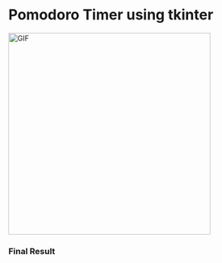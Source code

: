 # Pomodoro Timer using tkinter



<img align="center" alt="GIF" src="https://github.com/Bandana-vishwakarma/Pomodoro-Timer-Project/blob/master/pomodoro%20timer.png" width="400" />
 <h3 align="left">Final Result</h3>
